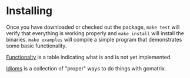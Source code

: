 # Installing #

Once you have downloaded or checked out the package, `make test` will verify that everything is working properly and `make install` will install the binaries. `make examples` will compile a simple program that demonstrates some basic functionality.

[Functionalty](http://code.google.com/p/gomatrix/wiki/Functionality) is a table indicating what is and is not yet implemented.

[Idioms](http://code.google.com/p/gomatrix/wiki/Idioms) is a collection of "proper" ways to do things with gomatrix.